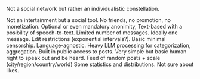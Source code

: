 Not a social network but rather an individualistic constellation.

Not an intertainment but a social tool. 
No friends, no promotion, no monetization.
Optional or even mandatory anonimity,
Text-based with a posibility of speech-to-text. 
Limited number of messages. 
Ideally one message. Edit restrictions (exponential intervals?). 
Basic minimal censorship. 
Language-agnostic.
Heavy LLM processing for categorization, aggregation.
Built in public access to posts.
Very simple but basic human right to speak out and be heard.
Feed of random posts + scale (city/region/country/world)
Some statistics and distributions.
Not sure about likes.
